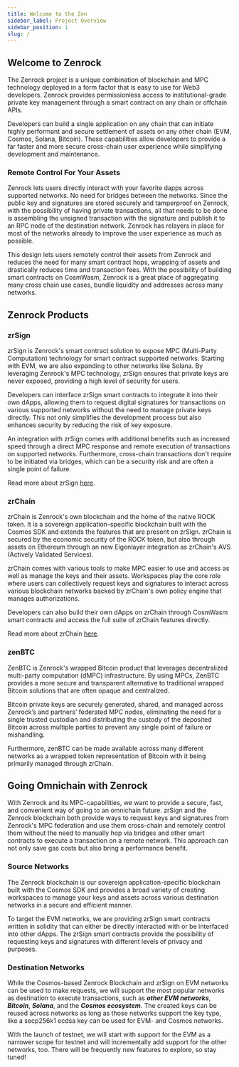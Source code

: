 ```yaml
---
title: Welcome to the Zen
sidebar_label: Project Overview
sidebar_position: 1
slug: /
---
```


## Welcome to Zenrock

The Zenrock project is a unique combination of blockchain and MPC technology deployed in a form factor that is easy to use for Web3 developers. Zenrock provides permissionless access to institutional-grade private key management through a smart contract on any chain or offchain APIs. 

Developers can build a single application on any chain that can initiate highly performant and secure settlement of assets on any other chain (EVM, Cosmos, Solana, Bitcoin). These capabilities allow developers to provide a far faster and more secure cross-chain user experience while simplifying development and maintenance.

### Remote Control For Your Assets

Zenrock lets users directly interact with your favorite dapps across supported networks. No need for bridges between the networks. Since the public key and signatures are stored securely and tamperproof on Zenrock, with the possibility of having private transactions, all that needs to be done is assembling the unsigned transaction with the signature and publish it to an RPC node of the destination network. Zenrock has relayers in place for most of the networks already to improve the user experience as much as possible.

This design lets users remotely control their assets from Zenrock and reduces the need for many smart contract hops, wrapping of assets and drastically reduces time and transaction fees. With the possibility of building smart contracts on CosmWasm, Zenrock is a great place of aggregating many cross chain use cases, bundle liquidity and addresses across many networks.

## Zenrock Products

### zrSign
zrSign is Zenrock's smart contract solution to expose MPC (Multi-Party Computation) technology for smart contract supported networks. Starting with EVM, we are also expanding to other networks like Solana. By leveraging Zenrock's MPC technology, zrSign ensures that private keys are never exposed, providing a high level of security for users.

Developers can interface zrSign smart contracts to integrate it into their own dApps, allowing them to request digital signatures for transactions on various supported networks without the need to manage private keys directly. This not only simplifies the development process but also enhances security by reducing the risk of key exposure. 

An integration with zrSign comes with additional benefits such as increased speed through a direct MPC response and remote execution of transactions on supported networks. Furthermore, cross-chain transactions don't require to be initiated via bridges, which can be a security risk and are often a single point of failure. 

Read more about zrSign [here](../zrSign/_category_.json).

### zrChain
zrChain is Zenrock's own blockchain and the home of the native ROCK token. It is a sovereign application-specific blockchain built with the Cosmos SDK and extends the features that are present on zrSign. zrChain is secured by the economic security of the ROCK token, but also through assets on Ethereum through an new Eigenlayer integration as zrChain's AVS (Actively Validated Services).

zrChain comes with various tools to make MPC easier to use and access as well as manage the keys and their assets. Workspaces play the core role where users can collectively request keys and signatures to interact across various blockchain networks backed by zrChain's own policy engine that manages authorizations.

Developers can also build their own dApps on zrChain through CosmWasm smart contracts and access the full suite of zrChain features directly. 

Read more about zrChain [here](../zrChain/_category_.json).

### zenBTC

ZenBTC is Zenrock's wrapped Bitcoin product that leverages decentralized multi-party computation (dMPC) infrastructure. By using MPCs, ZenBTC provides a more secure and transparent alternative to traditional wrapped Bitcoin solutions that are often opaque and centralized.

Bitcoin private keys are securely generated, shared, and managed across Zenrock’s and partners’ federated MPC nodes, eliminating the need for a single trusted custodian and distributing the custody of the deposited Bitcoin across multiple parties to prevent any single point of failure or mishandling.

Furthermore, zenBTC can be made available across many different networks as a wrapped token representation of Bitcoin with it being primarily managed through zrChain. 

## Going Omnichain with Zenrock

With Zenrock and its MPC-capabilities, we want to provide a secure, fast, and convenient way of going to an omnichain future.
zrSign and the Zenrock blockchain both provide ways to request keys and signatures from Zenrock's MPC federation and use them cross-chain and remotely control them without the need to manually hop via bridges and other smart contracts to execute a transaction on a remote network.
This approach can not only save gas costs but also bring a performance benefit. 

### Source Networks

The Zenrock blockchain is our sovereign application-specific blockchain built with the Cosmos SDK and provides a broad variety of creating workspaces to manage your keys and assets across various destination networks in a secure and efficient manner. 

To target the EVM networks, we are providing zrSign smart contracts written in solidity that can either be directly interacted with or be interfaced into other dApps. The zrSign smart contracts provide the possibility of requesting keys and signatures with different levels of privacy and purposes. 

### Destination Networks

While the Cosmos-based Zenrock Blockchain and zrSign on EVM networks can be used to make requests, we will support the most popular networks as destination to execute transactions, such as ***other EVM networks***, ***Bitcoin***, ***Solana***, and the ***Cosmos ecosystem***. The created keys can be reused across networks as long as those networks support the key type, like a secp256k1 ecdsa key can be used for EVM- and Cosmos networks. 

With the launch of testnet, we will start with support for the EVM as a narrower scope for testnet and will incrementally add support for the other networks, too. There will be frequently new features to explore, so stay tuned!
